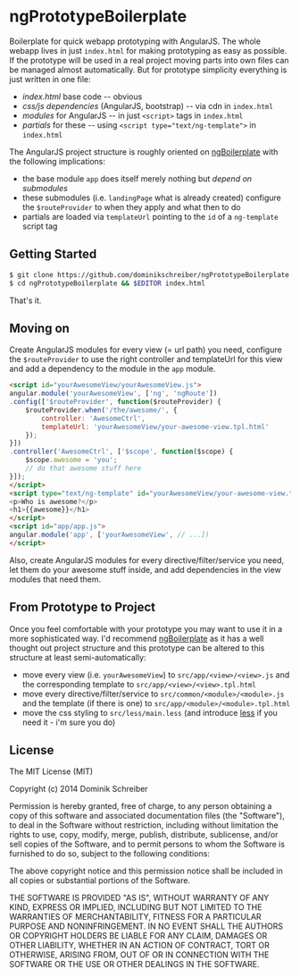 ngPrototypeBoilerplate
======================

Boilerplate for quick webapp prototyping with AngularJS. The whole webapp lives in just `index.html` for making prototyping as easy as possible. If the prototype will be used in a real project moving parts into own files can be managed almost automatically. But for prototype simplicity everything is just written in one file:

* *index.html* base code -- obvious
* *css/js dependencies* (AngularJS, bootstrap) -- via cdn in `index.html`
* *modules* for AngularJS -- in just `<script>` tags in `index.html`
* *partials* for these -- using `<script type="text/ng-template">` in `index.html`

The AngularJS project structure is roughly oriented on [ngBoilerplate](http://joshdmiller.github.io/ng-boilerplate/) with the following implications:

* the base module `app` does itself merely nothing but *depend on submodules*
* these submodules (i.e. `landingPage` what is already created) configure the `$routeProvider` to when they apply and what then to do
* partials are loaded via `templateUrl` pointing to the `id` of a `ng-template` script tag

Getting Started
---------------

```bash
$ git clone https://github.com/dominikschreiber/ngPrototypeBoilerplate.git
$ cd ngPrototypeBoilerplate && $EDITOR index.html
```
	
That's it.

Moving on
---------

Create AngularJS modules for every view (= url path) you need, configure the `$routeProvider` to use the right controller and templateUrl for this view and add a dependency to the module in the `app` module.

```html
<script id="yourAwesomeView/yourAwesomeView.js">
angular.module('yourAwesomeView', ['ng', 'ngRoute'])
.config(['$routeProvider', function($routeProvider) {
	$routeProvider.when('/the/awesome/', {
		controller: 'AwesomeCtrl',
		templateUrl: 'yourAwesomeView/your-awesome-view.tpl.html'
	});
}])
.controller('AwesomeCtrl', ['$scope', function($scope) {
	$scope.awesome = 'you';
	// do that awesome stuff here
}]);
</script>
<script type="text/ng-template" id="yourAwesomeView/your-awesome-view.tpl.html">
<p>Who is awesome?</p>
<h1>{{awesome}}</h1>
</script>
<script id="app/app.js">
angular.module('app', ['yourAwesomeView', // ...])
</script>
```

Also, create AngularJS modules for every directive/filter/service you need, let them do your awesome stuff inside, and add dependencies in the view modules that need them.

From Prototype to Project
-------------------------

Once you feel comfortable with your prototype you may want to use it in a more sophisticated way. I'd recommend [ngBoilerplate](http://joshdmiller.github.io/ng-boilerplate) as it has a well thought out project structure and this prototype can be altered to this structure at least semi-automatically:

* move every view (i.e. `yourAwesomeView`) to `src/app/<view>/<view>.js` and the corresponding template to `src/app/<view>/<view>.tpl.html`
* move every directive/filter/service to `src/common/<module>/<module>.js` and the template (if there is one) to `src/app/<module>/<module>.tpl.html`
* move the css styling to `src/less/main.less` (and introduce [less](http://lesscss.org/) if you need it - i'm sure you do)

License
-------

The MIT License (MIT)

Copyright (c) 2014 Dominik Schreiber

Permission is hereby granted, free of charge, to any person obtaining a copy
of this software and associated documentation files (the "Software"), to deal
in the Software without restriction, including without limitation the rights
to use, copy, modify, merge, publish, distribute, sublicense, and/or sell
copies of the Software, and to permit persons to whom the Software is
furnished to do so, subject to the following conditions:

The above copyright notice and this permission notice shall be included in all
copies or substantial portions of the Software.

THE SOFTWARE IS PROVIDED "AS IS", WITHOUT WARRANTY OF ANY KIND, EXPRESS OR
IMPLIED, INCLUDING BUT NOT LIMITED TO THE WARRANTIES OF MERCHANTABILITY,
FITNESS FOR A PARTICULAR PURPOSE AND NONINFRINGEMENT. IN NO EVENT SHALL THE
AUTHORS OR COPYRIGHT HOLDERS BE LIABLE FOR ANY CLAIM, DAMAGES OR OTHER
LIABILITY, WHETHER IN AN ACTION OF CONTRACT, TORT OR OTHERWISE, ARISING FROM,
OUT OF OR IN CONNECTION WITH THE SOFTWARE OR THE USE OR OTHER DEALINGS IN THE
SOFTWARE.
